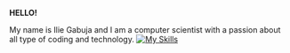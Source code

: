 **HELLO!**

My name is Ilie Gabuja and I am a computer scientist with a passion about all type of coding and technology.
[![My Skills](https://skillicons.dev/icons?i=js,html,css,c)](https://skillicons.dev)
<!--
**ilieg02/ilieg02** is a ✨ _special_ ✨ repository because its `README.md` (this file) appears on your GitHub profile.

Here are some ideas to get you started:

- 🔭 I’m currently working on ...
- 🌱 I’m currently learning ...
- 👯 I’m looking to collaborate on ...
- 🤔 I’m looking for help with ...
- 💬 Ask me about ...
- 📫 How to reach me: ...
- 😄 Pronouns: ...
- ⚡ Fun fact: ...
-->
